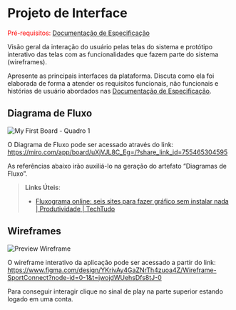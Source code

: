 
# Projeto de Interface

<span style="color:red">Pré-requisitos: <a href="2-Especificação do Projeto.md"> Documentação de Especificação</a></span>

Visão geral da interação do usuário pelas telas do sistema e protótipo interativo das telas com as funcionalidades que fazem parte do sistema (wireframes).

 Apresente as principais interfaces da plataforma. Discuta como ela foi elaborada de forma a atender os requisitos funcionais, não funcionais e histórias de usuário abordados nas <a href="2-Especificação do Projeto.md"> Documentação de Especificação</a>.

## Diagrama de Fluxo

![My First Board - Quadro 1](https://github.com/user-attachments/assets/bb688846-6b0c-46bf-aa21-f479fc33bc10)

O Diagrama de Fluxo pode ser acessado através do link: https://miro.com/app/board/uXjVJL8C_Eg=/?share_link_id=755465304595


As referências abaixo irão auxiliá-lo na geração do artefato “Diagramas de Fluxo”.

> **Links Úteis**:
> - [Fluxograma online: seis sites para fazer gráfico sem instalar nada | Produtividade | TechTudo](https://www.techtudo.com.br/listas/2019/03/fluxograma-online-seis-sites-para-fazer-grafico-sem-instalar-nada.ghtml)

## Wireframes

![Preview Wireframe](https://github.com/user-attachments/assets/577dc8ff-8448-434b-806a-f995cd5f944a)

O wireframe interativo da aplicação pode ser acessado a partir do link: https://www.figma.com/design/YKrivAy4GaZNrTh4zuoa4Z/Wireframe-SportConnect?node-id=0-1&t=jwojdWUehsDfs8tJ-0

Para conseguir interagir clique no sinal de play na parte superior estando logado em uma conta.
